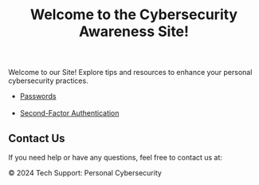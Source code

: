 <!DOCTYPE html>
<html lang="en">
<head>
    <meta charset="UTF-8">
    <meta name="viewport" content="width=device-width, initial-scale=1.0">
    <title>Cybersecurity Awareness</title>
    <link rel="stylesheet" href="styles.css">
    <link rel="icon" href="favicon.ico" type="image/x-icon">
    <!-- Security Headers -->
    <meta http-equiv="Content-Security-Policy" content="default-src 'self'; img-src 'self' https:;">
    <meta http-equiv="X-Frame-Options" content="DENY">
    <meta http-equiv="Strict-Transport-Security" content="max-age=31536000; includeSubDomains; preload">
    <meta http-equiv="X-Content-Type-Options" content="nosniff">
    <meta http-equiv="Referrer-Policy" content="no-referrer">
</head>
<body>
    <header>
        <h1>Welcome to the Cybersecurity Awareness Site!</h1>
    </header>
    <main>
        <section class="intro">
            <p>Welcome to our Site! Explore tips and resources to enhance your personal cybersecurity practices.</p>
        </section>
        <nav>
            <ul>
                <li><a href="passwords.html">Passwords</a></li><br>
                <li><a href="2fa.html">Second-Factor Authentication</a></li>
            </ul>
        </nav>
        <section class="contact">
            <h2>Contact Us</h2>
            <p>If you need help or have any questions, feel free to contact us at:</p>
            <script>
                document.write('<p><strong>Email:</strong> ' + '<a href="mailto:supporttech0.hastily033@passfwd.com">' + 'supporttech0.hastily033@passfwd.com</a></p>');
            </script>
        </section>
    </main>
    <footer>
        <p>&copy; 2024 Tech Support: Personal Cybersecurity</p>
    </footer>
</body>
</html>
